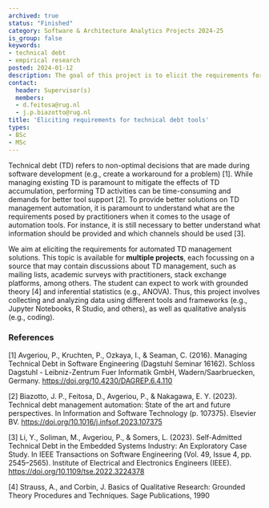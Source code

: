 ```yaml
---
archived: true
status: "Finished"
category: Software & Architecture Analytics Projects 2024-25
is_group: false
keywords:
- technical debt
- empirical research
posted: 2024-01-12
description: The goal of this project is to elicit the requirements for automated TD management solutions, using various sources (e.g., mailing lists and academic surveys with practitioners).
contact:
  header: Supervisor(s)
  members:
  - d.feitosa@rug.nl
  - j.p.biazotto@rug.nl
title: 'Eliciting requirements for technical debt tools'
types:
- BSc 
- MSc
---
```


Technical debt (TD) refers to non-optimal decisions that are made during software development (e.g., create a workaround for a problem) [1]. While managing existing TD is paramount to mitigate the effects of TD accumulation, performing TD activities can be time-consuming and demands for better tool support [2]. To provide better solutions on TD management automation, it is paramount to understand what are the requirements posed by practitioners when it comes to the usage of automation tools. For instance, it is still necessary to better understand what information should be provided and which channels should be used [3].

We aim at eliciting the requirements for automated TD management solutions. This topic is available for **multiple projects**, each focussing on a source that may contain discussions about TD management, such as mailing lists, academic surveys with practitioners, stack exchange platforms, among others. The student can expect to work with grounded theory [4] and inferential statistics (e.g., ANOVA). Thus, this project involves collecting and analyzing data using different tools and frameworks (e.g., Jupyter Notebooks, R Studio, and others), as well as qualitative analysis (e.g., coding).

### References

[1] Avgeriou, P., Kruchten, P., Ozkaya, I., & Seaman, C. (2016). Managing Technical Debt in Software Engineering (Dagstuhl Seminar 16162). Schloss Dagstuhl - Leibniz-Zentrum Fuer Informatik GmbH, Wadern/Saarbruecken, Germany. https://doi.org/10.4230/DAGREP.6.4.110

[2]  Biazotto, J. P., Feitosa, D., Avgeriou, P., & Nakagawa, E. Y. (2023). Technical debt management automation: State of the art and future perspectives. In Information and Software Technology (p. 107375). Elsevier BV. https://doi.org/10.1016/j.infsof.2023.107375

[3] Li, Y., Soliman, M., Avgeriou, P., & Somers, L. (2023). Self-Admitted Technical Debt in the Embedded Systems Industry: An Exploratory Case Study. In IEEE Transactions on Software Engineering (Vol. 49, Issue 4, pp. 2545–2565). Institute of Electrical and Electronics Engineers (IEEE). https://doi.org/10.1109/tse.2022.3224378

[4] Strauss, A., and Corbin, J. Basics of Qualitative Research: Grounded Theory Procedures and Techniques. Sage Publications, 1990

